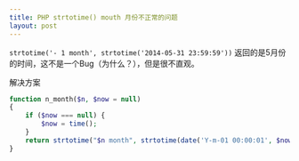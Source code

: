 ```yaml
---
title: PHP strtotime() mouth 月份不正常的问题
layout: post
---
```


`strtotime('- 1 month', strtotime('2014-05-31 23:59:59'))`
返回的是5月份的时间，这不是一个Bug（为什么？），但是很不直观。

解决方案

```php
function n_month($n, $now = null)
{
    if ($now === null) {
        $now = time();
    }
    return strtotime("$n month", strtotime(date('Y-m-01 00:00:01', $now)));
}
```
